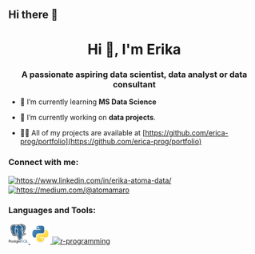 ## Hi there 👋

<!--
**erica-prog/erica-prog** is a ✨ _special_ ✨ repository because its `README.md` (this file) appears on your GitHub profile.

Here are some ideas to get you started:

- 🔭 I’m currently working on ...
- 🌱 I’m currently learning ...
- 👯 I’m looking to collaborate on ...
- 🤔 I’m looking for help with ...
- 💬 Ask me about ...
- 📫 How to reach me: ...
- 😄 Pronouns: ...
- ⚡ Fun fact: ...
-->


<h1 align="center">Hi 👋, I'm Erika</h1>
<h3 align="center">A passionate aspiring data scientist, data analyst or data consultant </h3>

- 🌱 I’m currently learning **MS Data Science**
- 🔭 I’m currently working on **data projects**. 

- 👨‍💻 All of my projects are available at [https://github.com/erica-prog/portfolio](https://github.com/erica-prog/portfolio)

<h3 align="left">Connect with me:</h3>
<p align="left">
<a href="https://linkedin.com/in/https://www.linkedin.com/in/erika-atoma-data/" target="blank"><img align="center" src="https://raw.githubusercontent.com/rahuldkjain/github-profile-readme-generator/master/src/images/icons/Social/linked-in-alt.svg" alt="https://www.linkedin.com/in/erika-atoma-data/" height="30" width="40" /></a>
<a href="https://medium.com/https://medium.com/@atomamaro" target="blank"><img align="center" src="https://raw.githubusercontent.com/rahuldkjain/github-profile-readme-generator/master/src/images/icons/Social/medium.svg" alt="https://medium.com/@atomamaro" height="30" width="40" /></a>
</p>

<h3 align="left">Languages and Tools:</h3>
<p align="left"> <a href="https://www.postgresql.org" target="_blank" rel="noreferrer"> <img src="https://raw.githubusercontent.com/devicons/devicon/master/icons/postgresql/postgresql-original-wordmark.svg" alt="postgresql" width="40" height="40"/> </a> <a href="https://www.python.org" target="_blank" rel="noreferrer"> <img src="https://raw.githubusercontent.com/devicons/devicon/master/icons/python/python-original.svg" alt="python" width="40" height="40"/> </a> <a href="https://skillicons.dev" target="_blank" rel="noreferrer"> <img src="https://skillicons.dev/icons?i=r&theme=light" alt="r-programming" width="40" height="40"/> </a> </p>


